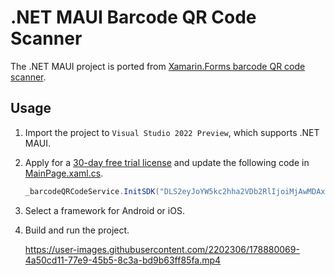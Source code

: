 # .NET MAUI Barcode QR Code Scanner

The .NET MAUI project is ported from [Xamarin.Forms barcode QR code scanner](https://github.com/yushulx/xamarin-forms-barcode-qrcode-scanner). 

## Usage
1. Import the project to `Visual Studio 2022 Preview`, which supports .NET MAUI.
2. Apply for a [30-day free trial license](https://www.dynamsoft.com/customer/license/trialLicense?product=dbr) and update the following code in [MainPage.xaml.cs](https://github.com/yushulx/xamarin-forms-barcode-qrcode-scanner/blob/main/CustomRenderer/MainPage.xaml.cs).

    ```csharp
    _barcodeQRCodeService.InitSDK("DLS2eyJoYW5kc2hha2VDb2RlIjoiMjAwMDAxLTE2NDk4Mjk3OTI2MzUiLCJvcmdhbml6YXRpb25JRCI6IjIwMDAwMSIsInNlc3Npb25QYXNzd29yZCI6IndTcGR6Vm05WDJrcEQ5YUoifQ==");
    ```
3. Select a framework for Android or iOS.
4. Build and run the project. 
  
    https://user-images.githubusercontent.com/2202306/178880069-4a50cd11-77e9-45b5-8c3a-bd9b63ff85fa.mp4
